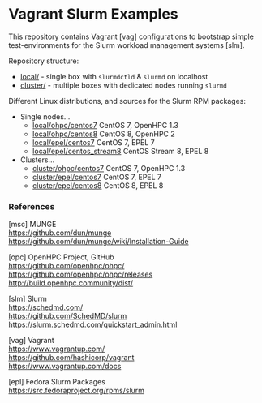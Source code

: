 # Vagrant Slurm Examples

This repository contains Vagrant [vag] configurations to bootstrap simple
test-environments for the Slurm workload management systems [slm]. 

Repository structure:

* [local/](local) - single box with `slurmdctld` & `slurmd` on localhost
* [cluster/](cluster) - multiple boxes with dedicated nodes running `slurmd`

Different Linux distributions, and sources for the Slurm RPM packages:

* Single nodes...
  - [local/ohpc/centos7](local/ohpc/centos7) CentOS 7, OpenHPC 1.3
  - [local/ohpc/centos8](local/ohpc/centos8) CentOS 8, OpenHPC 2
  - [local/epel/centos7](local/epel/centos7) CentOS 7, EPEL 7
  - [local/epel/centos_stream8](local/epel/centos_stream8) CentOS Stream 8, EPEL 8
* Clusters...
  - [cluster/ohpc/centos7](cluster/ohpc/centos7) CentOS 7, OpenHPC 1.3
  - [cluster/epel/centos7](cluster/epel/centos7) CentOS 7, EPEL 7
  - [cluster/epel/centos8](cluster/epel/centos8) CentOS 8, EPEL 8

### References

[msc] MUNGE  
<https://github.com/dun/munge>  
<https://github.com/dun/munge/wiki/Installation-Guide>

[opc] OpenHPC Project, GitHub  
<https://github.com/openhpc/ohpc/>  
<https://github.com/openhpc/ohpc/releases>  
<http://build.openhpc.community/dist/>

[slm] Slurm  
<https://schedmd.com/>  
https://github.com/SchedMD/slurm  
<https://slurm.schedmd.com/quickstart_admin.html>

[vag] Vagrant  
<https://www.vagrantup.com/>  
<https://github.com/hashicorp/vagrant>  
<https://www.vagrantup.com/docs>

[epl] Fedora Slurm Packages  
<https://src.fedoraproject.org/rpms/slurm>

